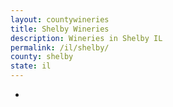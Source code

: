 ```yaml
---
layout: countywineries
title: Shelby Wineries
description: Wineries in Shelby IL
permalink: /il/shelby/
county: shelby
state: il
---
```

-
